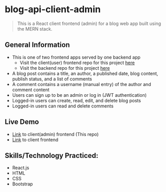 # blog-api-client-admin
> This is a React client frontend (admin) for a blog web app built using the MERN stack. 
## General Information
- This is one of two frontend apps served by one backend app
  - Visit the client(user) frontend repo for this project [here](https://github.com/yamakenth/blog-api-client)
  - Visit the backend repo for this project [here](https://github.com/yamakenth/blog-api-server)
- A blog post contains a title, an author, a published date, blog content, publish status, and a list of comments
- A comment contains a username (manual entry) of the author and comment content
- Users can sign up to be an admin or log in (JWT authentication)
- Logged-in users can create, read, edit, and delete blog posts
- Logged-in users can read and delete comments
## Live Demo
- [Link](https://yamakenth.github.io/blog-api-client-admin/) to client(admin) frontend (This repo)
- [Link](https://yamakenth.github.io/blog-api-client/) to client frontend
## Skills/Technology Practiced:
- React.js
- HTML
- CSS
- Bootstrap